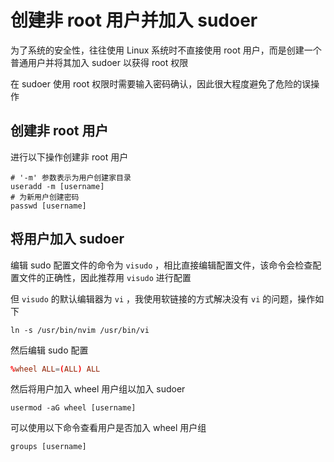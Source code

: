 # 创建非 root 用户并加入 sudoer

为了系统的安全性，往往使用 Linux 系统时不直接使用 root 用户，而是创建一个普通用户并将其加入 sudoer 以获得 root 权限

在 sudoer 使用 root 权限时需要输入密码确认，因此很大程度避免了危险的误操作

## 创建非 root 用户

进行以下操作创建非 root 用户

```shell
# '-m' 参数表示为用户创建家目录
useradd -m [username]
# 为新用户创建密码
passwd [username]
```

## 将用户加入 sudoer

编辑 sudo 配置文件的命令为 `visudo` ，相比直接编辑配置文件，该命令会检查配置文件的正确性，因此推荐用 `visudo` 进行配置

但 `visudo` 的默认编辑器为 `vi` ，我使用软链接的方式解决没有 `vi` 的问题，操作如下

```shell
ln -s /usr/bin/nvim /usr/bin/vi
```

然后编辑 sudo 配置

```conf title="执行 visudo 命令后进入配置文件并去掉第82行的注释" linenums="82"
%wheel ALL=(ALL) ALL
```

然后将用户加入 wheel 用户组以加入 sudoer

```shell
usermod -aG wheel [username]
```

可以使用以下命令查看用户是否加入 wheel 用户组

```shell
groups [username]
```
